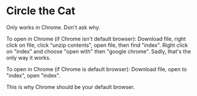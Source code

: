 Circle the Cat
========

Only works in Chrome. Don't ask why.

To open in Chrome (if Chrome isn't default browser): Download file, right click on file, click "unzip contents", open file, then find "index". Right click on "index" and choose "open with" then "google chrome". Sadly, that's the only way it works.

To open in Chrome (if Chrome is default browser): Download file, open to "index", open "index".

This is why Chrome should be your default browser.
